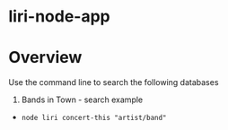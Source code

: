 # liri-node-app

# Overview
Use the command line to search the following databases

1. Bands in Town - search example
* `node liri concert-this "artist/band"`